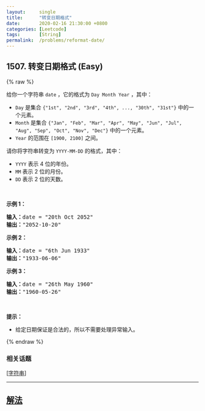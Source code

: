 ```yaml
---
layout:     single
title:      "转变日期格式"
date:       2020-02-16 21:30:00 +0800
categories: [Leetcode]
tags:       [String]
permalink:  /problems/reformat-date/
---
```


## 1507. 转变日期格式 (Easy)

{% raw %}

<p>给你一个字符串&nbsp;<code>date</code>&nbsp;，它的格式为&nbsp;<code>Day Month Year</code>&nbsp;，其中：</p>

<ul>
	<li><code>Day</code>&nbsp;是集合&nbsp;<code>{&quot;1st&quot;, &quot;2nd&quot;, &quot;3rd&quot;, &quot;4th&quot;, ..., &quot;30th&quot;, &quot;31st&quot;}</code>&nbsp;中的一个元素。</li>
	<li><code>Month</code>&nbsp;是集合&nbsp;<code>{&quot;Jan&quot;, &quot;Feb&quot;, &quot;Mar&quot;, &quot;Apr&quot;, &quot;May&quot;, &quot;Jun&quot;, &quot;Jul&quot;, &quot;Aug&quot;, &quot;Sep&quot;, &quot;Oct&quot;, &quot;Nov&quot;, &quot;Dec&quot;}</code>&nbsp;中的一个元素。</li>
	<li><code>Year</code>&nbsp;的范围在 ​<code>[1900, 2100]</code>&nbsp;之间。</li>
</ul>

<p>请你将字符串转变为&nbsp;<code>YYYY-MM-DD</code>&nbsp;的格式，其中：</p>

<ul>
	<li><code>YYYY</code>&nbsp;表示 4 位的年份。</li>
	<li><code>MM</code>&nbsp;表示 2 位的月份。</li>
	<li><code>DD</code>&nbsp;表示 2 位的天数。</li>
</ul>

<p>&nbsp;</p>

<p><strong>示例 1：</strong></p>

<pre><strong>输入：</strong>date = &quot;20th Oct 2052&quot;
<strong>输出：</strong>&quot;2052-10-20&quot;
</pre>

<p><strong>示例 2：</strong></p>

<pre><strong>输入：</strong>date = &quot;6th Jun 1933&quot;
<strong>输出：</strong>&quot;1933-06-06&quot;
</pre>

<p><strong>示例 3：</strong></p>

<pre><strong>输入：</strong>date = &quot;26th May 1960&quot;
<strong>输出：</strong>&quot;1960-05-26&quot;
</pre>

<p>&nbsp;</p>

<p><strong>提示：</strong></p>

<ul>
	<li>给定日期保证是合法的，所以不需要处理异常输入。</li>
</ul>

{% endraw %}

### 相关话题
  [[字符串](https://github.com/openset/leetcode/tree/master/tag/string/README.md)]

---

## [解法](https://github.com/openset/leetcode/tree/master/problems/reformat-date)
